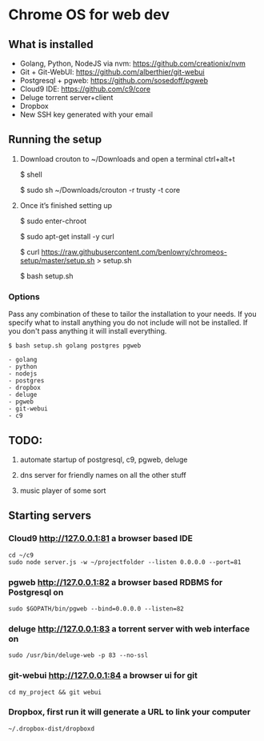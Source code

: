 # Chrome OS for web dev
    
## What is installed
- Golang, Python, NodeJS via nvm: https://github.com/creationix/nvm
- Git + Git-WebUI: https://github.com/alberthier/git-webui
- Postgresql + pgweb: https://github.com/sosedoff/pgweb
- Cloud9 IDE: https://github.com/c9/core
- Deluge torrent server+client
- Dropbox
- New SSH key generated with your email

## Running the setup
1) Download crouton to ~/Downloads and open a terminal ctrl+alt+t

    $ shell
    
    $ sudo sh ~/Downloads/crouton -r trusty -t core
    
2) Once it’s finished setting up

    $ sudo enter-chroot
    
    $ sudo apt-get install -y curl
    
    $ curl https://raw.githubusercontent.com/benlowry/chromeos-setup/master/setup.sh > setup.sh 
    
    $ bash setup.sh
    
### Options
Pass any combination of these to tailor the installation to your needs.  If you specify what
to install anything you do not include will not be installed.  If you don't pass anything it
will install everything.

    $ bash setup.sh golang postgres pgweb

    - golang
    - python
    - nodejs
    - postgres
    - dropbox
    - deluge
    - pgweb
    - git-webui
    - c9
    
## TODO:
1) automate startup of postgresql, c9, pgweb, deluge 

3) dns server for friendly names on all the other stuff

4) music player of some sort

## Starting servers

### Cloud9 http://127.0.0.1:81 a browser based IDE 
    cd ~/c9
    sudo node server.js -w ~/projectfolder --listen 0.0.0.0 --port=81

### pgweb http://127.0.0.1:82 a browser based RDBMS for Postgresql on 
    sudo $GOPATH/bin/pgweb --bind=0.0.0.0 --listen=82
    
### deluge http://127.0.0.1:83 a torrent server with web interface on
    sudo /usr/bin/deluge-web -p 83 --no-ssl
    
### git-webui http://127.0.0.1:84 a browser ui for git
    cd my_project && git webui 
    
### Dropbox, first run it will generate a URL to link your computer
    ~/.dropbox-dist/dropboxd
